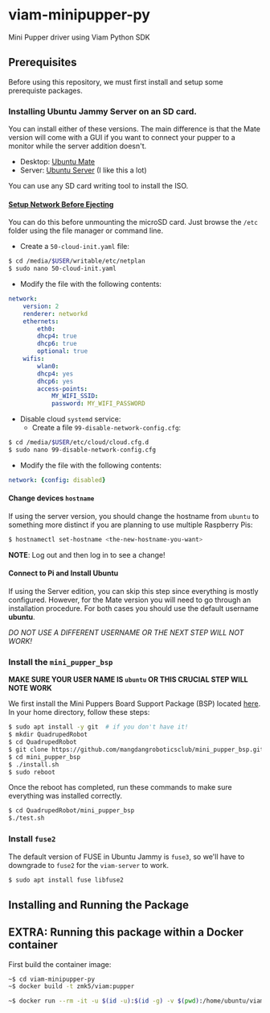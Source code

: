 # viam-minipupper-py

Mini Pupper driver using Viam Python SDK

## Prerequisites

Before using this repository, we must first install and setup some prerequiste packages.

### Installing Ubuntu Jammy Server on an SD card.

You can install either of these versions. The main difference is that the Mate version will come with a GUI if you want to connect your pupper to a monitor while the server addition doesn't.

* Desktop: [Ubuntu Mate](www.ubuntu-mate.org)
* Server: [Ubuntu Server](www.ubuntu.com) (I like this a lot)

You can use any SD card writing tool to install the ISO.

#### [Setup Network Before Ejecting](https://emanual.robotis.com/docs/en/platform/turtlebot3/sbc_setup/#sbc-setup)

You can do this before unmounting the microSD card. Just browse the `/etc` folder using the file manager or command line.

* Create a `50-cloud-init.yaml` file:

``` bash
$ cd /media/$USER/writable/etc/netplan
$ sudo nano 50-cloud-init.yaml
```

* Modify the file with the following contents:

``` yaml
network:
    version: 2
    renderer: networkd
    ethernets:
        eth0:
        dhcp4: true
        dhcp6: true
        optional: true
    wifis:
        wlan0:
        dhcp4: yes
        dhcp6: yes
        access-points:
            MY_WIFI_SSID:
            password: MY_WIFI_PASSWORD
```

* Disable cloud `systemd` service:
    * Create a file `99-disable-network-config.cfg`:

``` bash
$ cd /media/$USER/etc/cloud/cloud.cfg.d
$ sudo nano 99-disable-network-config.cfg
```

* Modify the file with the following contents:

``` yaml
network: {config: disabled}
```

#### Change devices `hostname`

If using the server version, you should change the hostname from `ubuntu` to something more distinct if you are planning to use multiple Raspberry Pis:

``` bash
$ hostnamectl set-hostname <the-new-hostname-you-want>
```
**NOTE**:  Log out and then log in to see a change!

#### Connect to Pi and Install Ubuntu

If using the Server edition, you can skip this step since everything is mostly configured. However, for the Mate version you will need to go through an installation procedure. For both cases you should use the default username **ubuntu**.

*DO NOT USE A DIFFERENT USERNAME OR THE NEXT STEP WILL NOT WORK!*

### Install the `mini_pupper_bsp`

**MAKE SURE YOUR USER NAME IS `ubuntu` OR THIS CRUCIAL STEP WILL NOTE WORK**

We first install the Mini Puppers Board Support Package (BSP) located [here](https://github.com/mangdangroboticsclub/mini_pupper_bsp). In your home directory, follow these steps:

```bash
$ sudo apt install -y git  # if you don't have it!
$ mkdir QuadrupedRobot
$ cd QuadrupedRobot
$ git clone https://github.com/mangdangroboticsclub/mini_pupper_bsp.git
$ cd mini_pupper_bsp
$ ./install.sh
$ sudo reboot
```

Once the reboot has completed, run these commands to make sure everything was installed correctly.

```bash
$ cd QuadrupedRobot/mini_pupper_bsp
$./test.sh
```

### Install `fuse2`

The default version of FUSE in Ubuntu Jammy is `fuse3`, so we'll have to downgrade to `fuse2` for the `viam-server` to work.

```bash
$ sudo apt install fuse libfuse2
```

## Installing and Running the Package

## EXTRA: Running this package within a Docker container

First build the container image:

```bash
~$ cd viam-minipupper-py
~$ docker build -t zmk5/viam:pupper
```

```bash
~$ docker run --rm -it -u $(id -u):$(id -g) -v $(pwd):/home/ubuntu/viam_minipupper_py --net=host zmk5/viam:pupper /bin/bash
```